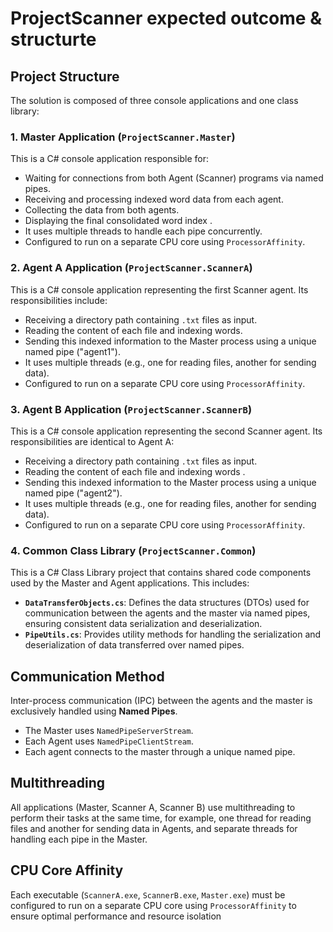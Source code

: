 # ProjectScanner expected outcome & structurte

## Project Structure

The solution is composed of three console applications and one class library:

### 1. Master Application (`ProjectScanner.Master`)
This is a C# console application responsible for:
* Waiting for connections from both Agent (Scanner) programs via named pipes.
* Receiving and processing indexed word data from each agent.
* Collecting the data from both agents.
* Displaying the final consolidated word index .
* It uses multiple threads to handle each pipe concurrently.
* Configured to run on a separate CPU core using `ProcessorAffinity`.

### 2. Agent A Application (`ProjectScanner.ScannerA`)
This is a C# console application representing the first Scanner agent. Its responsibilities include:
* Receiving a directory path containing `.txt` files as input.
* Reading the content of each file and indexing words.
* Sending this indexed information to the Master process using a unique named pipe ("agent1").
* It uses multiple threads (e.g., one for reading files, another for sending data).
* Configured to run on a separate CPU core using `ProcessorAffinity`.

### 3. Agent B Application (`ProjectScanner.ScannerB`)
This is a C# console application representing the second Scanner agent. Its responsibilities are identical to Agent A:
* Receiving a directory path containing `.txt` files as input.
* Reading the content of each file and indexing words .
* Sending this indexed information to the Master process using a unique named pipe ("agent2").
* It uses multiple threads (e.g., one for reading files, another for sending data).
* Configured to run on a separate CPU core using `ProcessorAffinity`.

### 4. Common Class Library (`ProjectScanner.Common`)
This is a C# Class Library project that contains shared code components used by the Master and Agent applications. This includes:
* **`DataTransferObjects.cs`**: Defines the data structures (DTOs) used for communication between the agents and the master via named pipes, ensuring consistent data serialization and deserialization.
* **`PipeUtils.cs`**: Provides utility methods for handling the serialization and deserialization of data transferred over named pipes.

## Communication Method
Inter-process communication (IPC) between the agents and the master is exclusively handled using **Named Pipes**.
* The Master uses `NamedPipeServerStream`.
* Each Agent uses `NamedPipeClientStream`.
* Each agent connects to the master through a unique named pipe.

## Multithreading
All applications (Master, Scanner A, Scanner B) use multithreading to perform their tasks at the same time, for example, one thread for reading files and another for sending data in Agents, and separate threads for handling each pipe in the Master.

## CPU Core Affinity
Each executable (`ScannerA.exe`, `ScannerB.exe`, `Master.exe`) must be configured to run on a separate CPU core using `ProcessorAffinity` to ensure optimal performance and resource isolation
